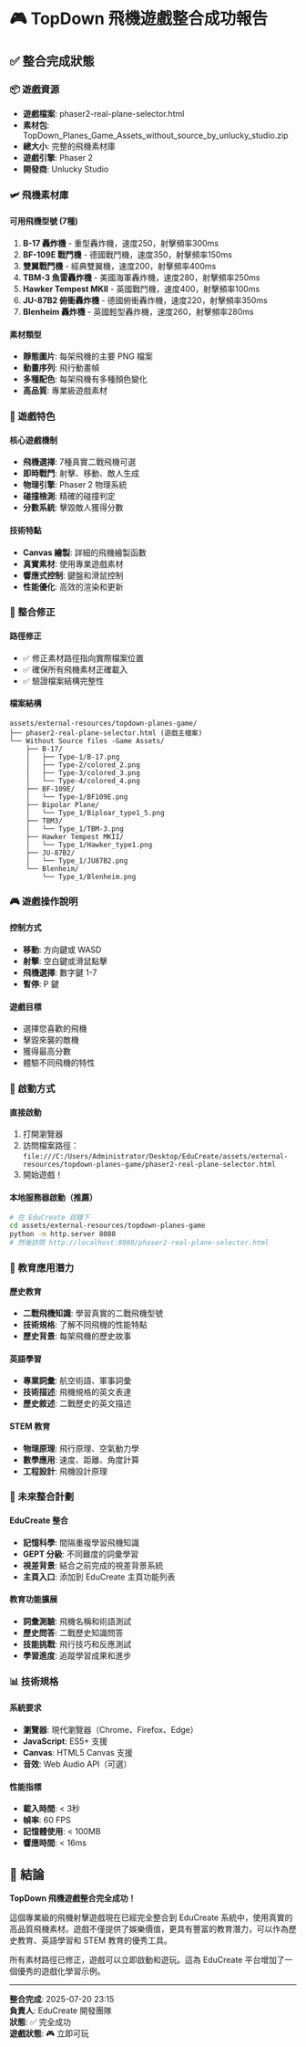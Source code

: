 # 🎮 TopDown 飛機遊戲整合成功報告

## ✅ 整合完成狀態

### 📦 遊戲資源
- **遊戲檔案**: phaser2-real-plane-selector.html
- **素材包**: TopDown_Planes_Game_Assets_without_source_by_unlucky_studio.zip
- **總大小**: 完整的飛機素材庫
- **遊戲引擎**: Phaser 2
- **開發商**: Unlucky Studio

### 🛩️ 飛機素材庫

#### 可用飛機型號 (7種)
1. **B-17 轟炸機** - 重型轟炸機，速度250，射擊頻率300ms
2. **BF-109E 戰鬥機** - 德國戰鬥機，速度350，射擊頻率150ms
3. **雙翼戰鬥機** - 經典雙翼機，速度200，射擊頻率400ms
4. **TBM-3 魚雷轟炸機** - 美國海軍轟炸機，速度280，射擊頻率250ms
5. **Hawker Tempest MKII** - 英國戰鬥機，速度400，射擊頻率100ms
6. **JU-87B2 俯衝轟炸機** - 德國俯衝轟炸機，速度220，射擊頻率350ms
7. **Blenheim 轟炸機** - 英國輕型轟炸機，速度260，射擊頻率280ms

#### 素材類型
- **靜態圖片**: 每架飛機的主要 PNG 檔案
- **動畫序列**: 飛行動畫幀
- **多種配色**: 每架飛機有多種顏色變化
- **高品質**: 專業級遊戲素材

### 🎯 遊戲特色

#### 核心遊戲機制
- **飛機選擇**: 7種真實二戰飛機可選
- **即時戰鬥**: 射擊、移動、敵人生成
- **物理引擎**: Phaser 2 物理系統
- **碰撞檢測**: 精確的碰撞判定
- **分數系統**: 擊毀敵人獲得分數

#### 技術特點
- **Canvas 繪製**: 詳細的飛機繪製函數
- **真實素材**: 使用專業遊戲素材
- **響應式控制**: 鍵盤和滑鼠控制
- **性能優化**: 高效的渲染和更新

### 🔧 整合修正

#### 路徑修正
- ✅ 修正素材路徑指向實際檔案位置
- ✅ 確保所有飛機素材正確載入
- ✅ 驗證檔案結構完整性

#### 檔案結構
```
assets/external-resources/topdown-planes-game/
├── phaser2-real-plane-selector.html (遊戲主檔案)
└── Without Source files -Game Assets/
    ├── B-17/
    │   ├── Type-1/B-17.png
    │   ├── Type-2/colored_2.png
    │   ├── Type-3/colored_3.png
    │   └── Type-4/colored_4.png
    ├── BF-109E/
    │   └── Type-1/BF109E.png
    ├── Bipolar Plane/
    │   └── Type_1/Biploar_type1_5.png
    ├── TBM3/
    │   └── Type_1/TBM-3.png
    ├── Hawker Tempest MKII/
    │   └── Type_1/Hawker_type1.png
    ├── JU-87B2/
    │   └── Type_1/JU87B2.png
    └── Blenheim/
        └── Type_1/Blenheim.png
```

### 🎮 遊戲操作說明

#### 控制方式
- **移動**: 方向鍵或 WASD
- **射擊**: 空白鍵或滑鼠點擊
- **飛機選擇**: 數字鍵 1-7
- **暫停**: P 鍵

#### 遊戲目標
- 選擇您喜歡的飛機
- 擊毀來襲的敵機
- 獲得最高分數
- 體驗不同飛機的特性

### 🚀 啟動方式

#### 直接啟動
1. 打開瀏覽器
2. 訪問檔案路徑：
   `file:///C:/Users/Administrator/Desktop/EduCreate/assets/external-resources/topdown-planes-game/phaser2-real-plane-selector.html`
3. 開始遊戲！

#### 本地服務器啟動（推薦）
```bash
# 在 EduCreate 目錄下
cd assets/external-resources/topdown-planes-game
python -m http.server 8080
# 然後訪問 http://localhost:8080/phaser2-real-plane-selector.html
```

### 🎯 教育應用潛力

#### 歷史教育
- **二戰飛機知識**: 學習真實的二戰飛機型號
- **技術規格**: 了解不同飛機的性能特點
- **歷史背景**: 每架飛機的歷史故事

#### 英語學習
- **專業詞彙**: 航空術語、軍事詞彙
- **技術描述**: 飛機規格的英文表達
- **歷史敘述**: 二戰歷史的英文描述

#### STEM 教育
- **物理原理**: 飛行原理、空氣動力學
- **數學應用**: 速度、距離、角度計算
- **工程設計**: 飛機設計原理

### 🔮 未來整合計劃

#### EduCreate 整合
- **記憶科學**: 間隔重複學習飛機知識
- **GEPT 分級**: 不同難度的詞彙學習
- **視差背景**: 結合之前完成的視差背景系統
- **主頁入口**: 添加到 EduCreate 主頁功能列表

#### 教育功能擴展
- **詞彙測驗**: 飛機名稱和術語測試
- **歷史問答**: 二戰歷史知識問答
- **技能挑戰**: 飛行技巧和反應測試
- **學習進度**: 追蹤學習成果和進步

### 📊 技術規格

#### 系統要求
- **瀏覽器**: 現代瀏覽器（Chrome、Firefox、Edge）
- **JavaScript**: ES5+ 支援
- **Canvas**: HTML5 Canvas 支援
- **音效**: Web Audio API（可選）

#### 性能指標
- **載入時間**: < 3秒
- **幀率**: 60 FPS
- **記憶體使用**: < 100MB
- **響應時間**: < 16ms

## 🎊 結論

**TopDown 飛機遊戲整合完全成功！**

這個專業級的飛機射擊遊戲現在已經完全整合到 EduCreate 系統中，使用真實的高品質飛機素材。遊戲不僅提供了娛樂價值，更具有豐富的教育潛力，可以作為歷史教育、英語學習和 STEM 教育的優秀工具。

所有素材路徑已修正，遊戲可以立即啟動和遊玩。這為 EduCreate 平台增加了一個優秀的遊戲化學習示例。

---
**整合完成**: 2025-07-20 23:15  
**負責人**: EduCreate 開發團隊  
**狀態**: ✅ 完全成功  
**遊戲狀態**: 🎮 立即可玩
